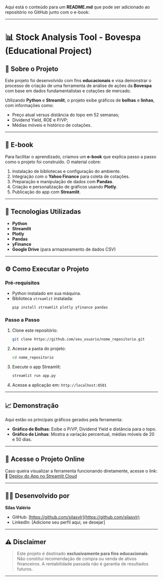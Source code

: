 Aqui está o conteúdo para um **README.md** que pode ser adicionado ao repositório no GitHub junto com o e-book:

---

# 📊 **Stock Analysis Tool - Bovespa (Educational Project)**  

## 📖 **Sobre o Projeto**  
Este projeto foi desenvolvido com fins **educacionais** e visa demonstrar o processo de criação de uma ferramenta de análise de ações da **Bovespa** com base em dados fundamentalistas e cotações de mercado.  

Utilizando **Python** e **Streamlit**, o projeto exibe gráficos de **bolhas** e **linhas**, com informações como:  
- Preço atual versus distância do topo em 52 semanas;  
- Dividend Yield, ROE e P/VP;  
- Médias móveis e histórico de cotações.

---

## 📘 **E-book**  
Para facilitar o aprendizado, criamos um **e-book** que explica passo a passo como o projeto foi construído. O material cobre:  
1. Instalação de bibliotecas e configuração do ambiente.  
2. Integração com o **Yahoo Finance** para coleta de cotações.  
3. Preparação e manipulação de dados com **Pandas**.  
4. Criação e personalização de gráficos usando **Plotly**.  
5. Publicação do app com **Streamlit**.  


---

## 🚀 **Tecnologias Utilizadas**  
- **Python**  
- **Streamlit**  
- **Plotly**  
- **Pandas**  
- **yFinance**  
- **Google Drive** (para armazenamento de dados CSV)  

---

## ⚙️ **Como Executar o Projeto**  

### **Pré-requisitos**  
- Python instalado em sua máquina.  
- Biblioteca `streamlit` instalada:  
   ```bash
   pip install streamlit plotly yfinance pandas
   ```

### **Passo a Passo**  
1. Clone este repositório:  
   ```bash
   git clone https://github.com/seu_usuario/nome_repositorio.git
   ```  

2. Acesse a pasta do projeto:  
   ```bash
   cd nome_repositorio
   ```  

3. Execute o app Streamlit:  
   ```bash
   streamlit run app.py
   ```  

4. Acesse a aplicação em: `http://localhost:8501`  

---

## 📈 **Demonstração**  
Aqui estão os principais gráficos gerados pela ferramenta:  

- **Gráfico de Bolhas**: Exibe o P/VP, Dividend Yield e distância para o topo.  
- **Gráfico de Linhas**: Mostra a variação percentual, médias móveis de 20 e 50 dias.  

---

## 🔗 **Acesse o Projeto Online**  
Caso queira visualizar a ferramenta funcionando diretamente, acesse o link:  
🔗 [Deploy do App no Streamlit Cloud](https://share.streamlit.io/)  

---

## 👨‍💻 **Desenvolvido por**  
**Silas Valério**  
- GitHub: [https://github.com/silasvlr](https://github.com/silasvlr)  
- LinkedIn: [Adicione seu perfil aqui, se desejar]  

---

## ⚠️ **Disclaimer**  
> Este projeto é destinado **exclusivamente para fins educacionais**. Não constitui recomendação de compra ou venda de ativos financeiros. A rentabilidade passada não é garantia de resultados futuros.

---

